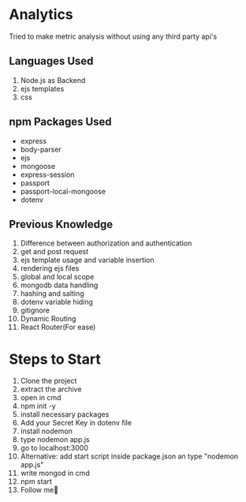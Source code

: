 # Analytics
 Tried to make metric analysis without using any third party api's
 
 ## Languages Used
 1. Node.js as Backend
 2. ejs templates
 3. css
 
 ## npm Packages Used
 
 * express 
 * body-parser
 * ejs
 * mongoose
 * express-session
 * passport
 * passport-local-mongoose
 * dotenv

## Previous Knowledge
1. Difference between authorization and authentication
2. get and post request
3. ejs template usage and variable insertion
4. rendering ejs files
5. global and local scope
6. mongodb data handling
7. hashing and salting
8. dotenv variable hiding
9. gitignore
10. Dynamic Routing
11. React Router(For ease)

# Steps to Start
1. Clone the project
2. extract the archive 
3. open in cmd
4. npm init -y
5. install necessary packages
6. Add your Secret Key in dotenv file
7. install nodemon 
8. type nodemon app.js
9. go to localhost:3000
10. Alternative: add start script inside package.json an type "nodemon app.js"
11. write mongod in cmd 
12. npm start
13. Follow me🤣
